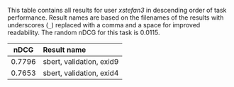 This table contains all results for user *xstefan3* in descending order of task
performance.  Result names are based on the filenames of the results with
underscores (`_`) replaced with a comma and a space for improved readability.
The random nDCG for this task is 0.0115.

| nDCG | Result name |
|------|:------------|
| 0.7796 | sbert, validation, exid9 |
| 0.7653 | sbert, validation, exid4 |
